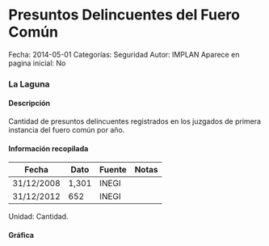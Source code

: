 Presuntos Delincuentes del Fuero Común
=====

Fecha: 2014-05-01
Categorías: Seguridad
Autor: IMPLAN
Aparece en pagina inicial: No

### La Laguna

#### Descripción

Cantidad de presuntos delincuentes registrados en los juzgados de primera instancia del fuero común por año.

#### Información recopilada

<table class="table table-hover table-bordered matriz">
  <thead>
    <tr><th>Fecha</th><th>Dato</th><th>Fuente</th><th>Notas</th></tr>
  </thead>
  <tbody>
    <tr><td class="centrado">31/12/2008</td><td class="derecha">1,301</td><td>INEGI</td><td></td></tr>
    <tr><td class="centrado">31/12/2012</td><td class="derecha">652</td><td>INEGI</td><td></td></tr>
  </tbody>
</table>

Unidad: Cantidad.

#### Gráfica

<div id="Morriszmropgfp" class="grafica"></div>
  <!-- JAVASCRIPT DE LA GRAFICA EN Morriszmropgfp -->
  <script>
  new Morris.Line({
    element: 'Morriszmropgfp',
    data: [
      { fecha: '2008-12-31', dato: 1301 },
      { fecha: '2012-12-31', dato: 652 }
    ],
    xkey: 'fecha',
    ykeys: ['dato'],
    labels: ['Dato'],
    lineColors: ['#FF5B02'],
    xLabelFormat: function(d) {
      return d.getDate()+'/'+(d.getMonth()+1)+'/'+d.getFullYear();
    },
    dateFormat: function (ts) {
      var d = new Date(ts);
      return d.getDate() + '/' + (d.getMonth() + 1) + '/' + d.getFullYear();
    }
  });
  </script>
